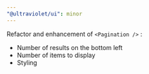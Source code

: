 ```yaml
---
"@ultraviolet/ui": minor
---
```


Refactor and enhancement of `<Pagination />` : 
- Number of results on the bottom left 
- Number of items to display
- Styling

